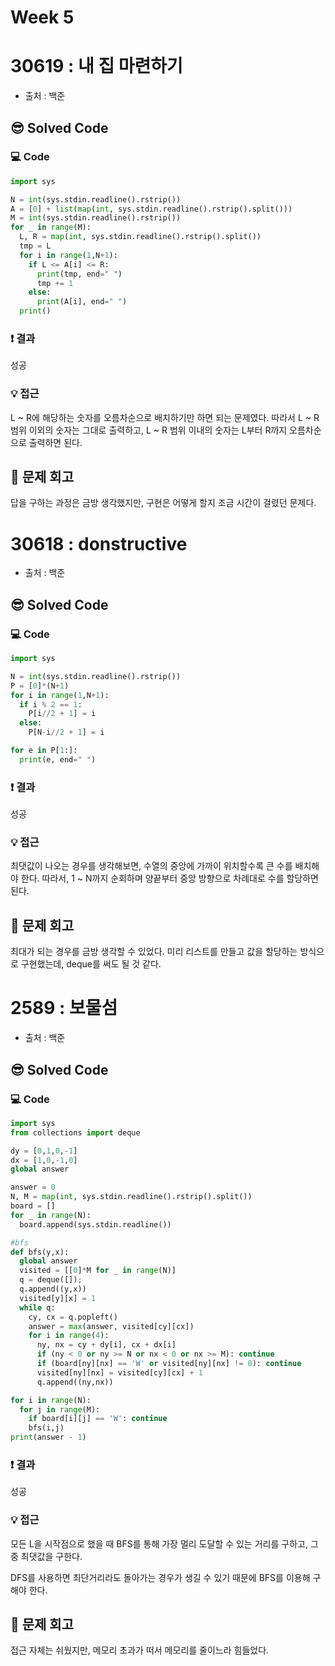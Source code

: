 # Week 5

# 30619 : 내 집 마련하기
- 출처 : 백준

## 😎 Solved Code

### 💻 Code

```python
import sys

N = int(sys.stdin.readline().rstrip())
A = [0] + list(map(int, sys.stdin.readline().rstrip().split()))
M = int(sys.stdin.readline().rstrip())
for _ in range(M):
  L, R = map(int, sys.stdin.readline().rstrip().split())
  tmp = L
  for i in range(1,N+1):
    if L <= A[i] <= R:
      print(tmp, end=" ")
      tmp += 1
    else:
      print(A[i], end=" ")
  print()
```

### ❗️ 결과

성공

### 💡 접근

L ~ R에 해당하는 숫자를 오름차순으로 배치하기만 하면 되는 문제였다. 따라서 L ~ R 범위 이외의 숫자는 그대로 출력하고, L ~ R 범위 이내의 숫자는 L부터 R까지 오름차순으로 출력하면 된다.

## 🥳 문제 회고

답을 구하는 과정은 금방 생각했지만, 구현은 어떻게 할지 조금 시간이 걸렸던 문제다.

# 30618 : donstructive
- 출처 : 백준

## 😎 Solved Code

### 💻 Code

```python
import sys

N = int(sys.stdin.readline().rstrip())
P = [0]*(N+1)
for i in range(1,N+1):
  if i % 2 == 1:
    P[i//2 + 1] = i
  else:
    P[N-i//2 + 1] = i

for e in P[1:]:
  print(e, end=" ")
```

### ❗️ 결과

성공

### 💡 접근

최댓값이 나오는 경우를 생각해보면, 수열의 중앙에 가까이 위치할수록 큰 수를 배치해야 한다. 따라서, 1 ~ N까지 순회하며 양끝부터 중앙 방향으로 차례대로 수를 할당하면 된다.

## 🥳 문제 회고

최대가 되는 경우를 금방 생각할 수 있었다. 미리 리스트를 만들고 값을 할당하는 방식으로 구현했는데, deque를 써도 될 것 같다.

# 2589 : 보물섬
- 출처 : 백준

## 😎 Solved Code

### 💻 Code

```python
import sys
from collections import deque

dy = [0,1,0,-1]
dx = [1,0,-1,0]
global answer

answer = 0
N, M = map(int, sys.stdin.readline().rstrip().split())
board = []
for _ in range(N):
  board.append(sys.stdin.readline())

#bfs
def bfs(y,x):
  global answer
  visited = [[0]*M for _ in range(N)]
  q = deque([]);
  q.append((y,x))
  visited[y][x] = 1
  while q:
    cy, cx = q.popleft()
    answer = max(answer, visited[cy][cx])
    for i in range(4):
      ny, nx = cy + dy[i], cx + dx[i]
      if (ny < 0 or ny >= N or nx < 0 or nx >= M): continue
      if (board[ny][nx] == 'W' or visited[ny][nx] != 0): continue
      visited[ny][nx] = visited[cy][cx] + 1
      q.append((ny,nx))

for i in range(N):
  for j in range(M):
    if board[i][j] == 'W': continue
    bfs(i,j)
print(answer - 1)
```

### ❗️ 결과

성공

### 💡 접근

모든 L을 시작점으로 했을 때 BFS를 통해 가장 멀리 도달할 수 있는 거리를 구하고, 그 중 최댓값을 구한다.

DFS를 사용하면 최단거리라도 돌아가는 경우가 생길 수 있기 때문에 BFS를 이용해 구해야 한다.

## 🥳 문제 회고

접근 자체는 쉬웠지만, 메모리 초과가 떠서 메모리를 줄이느라 힘들었다.